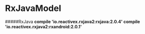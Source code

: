 # RxJavaModel


#####RxJava
**compile 'io.reactivex.rxjava2:rxjava:2.0.4'
compile 'io.reactivex.rxjava2:rxandroid:2.0.1'**
